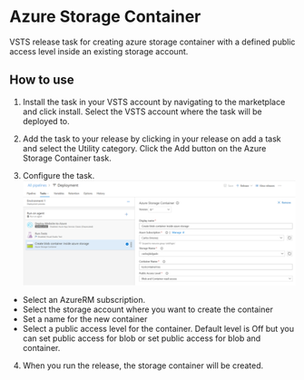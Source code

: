 # Azure Storage Container
VSTS release task for creating azure storage container with a defined public access level inside an existing storage account.

## How to use

1. Install the task in your VSTS account by navigating to the marketplace and click install. Select the VSTS account where the task will be deployed to.
 
2. Add the task to your release by clicking in your release on add a task and select the Utility category. Click the Add button on the Azure Storage Container task.
 
3. Configure the task. 
 ![alt tag](https://github.com/carlosjdelgado/AzureStorageContainer/blob/master/Screenshots/readme-image.png)
- Select an AzureRM subscription.
- Select the storage account where you want to create the container
- Set a name for the new container
- Select a public access level for the container. Default level is Off but you can set public access for blob or set public access for blob and container.

4. When you run the release, the storage container will be created.
